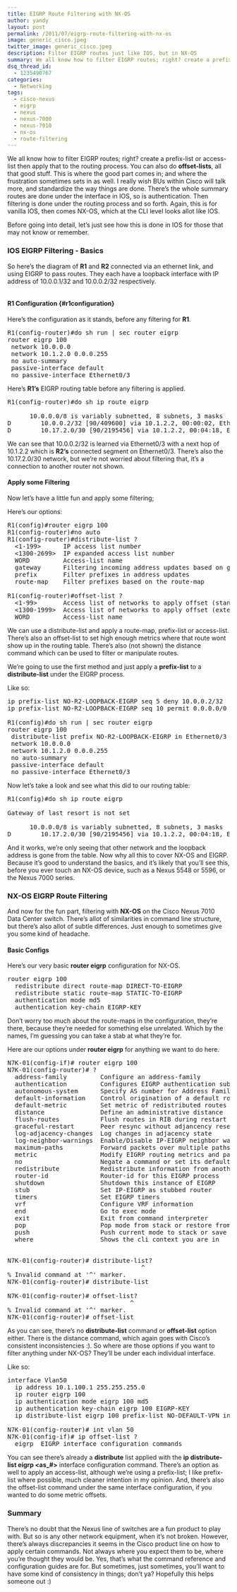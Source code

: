 ```yaml
---
title: EIGRP Route Filtering with NX-OS
author: yandy
layout: post
permalink: /2011/07/eigrp-route-filtering-with-nx-os
image: generic_cisco.jpeg
twitter_image: generic_cisco.jpeg
description: Filter EIGRP routes just like IOS, but in NX-OS
summary: We all know how to filter EIGRP routes; right? create a prefix-list or access-list then apply that to the routing process. You can also do offset-lists, all that good stuff. This is where the good part comes in; and where the frustration sometimes sets in as well. I really wish BUs within Cisco will talk more, and standardize the way things are done.
dsq_thread_id:
  - 1235490767
categories:
  - Networking
tags:
  - cisco-nexus
  - eigrp
  - nexus
  - nexus-7000
  - nexus-7010
  - nx-os
  - route-filtering
---
```

We all know how to filter EIGRP routes; right? create a prefix-list or access-list then apply that to the routing process. You can also do **offset-lists**, all that good stuff. This is where the good part comes in; and where the frustration sometimes sets in as well. I really wish BUs within Cisco will talk more, and standardize the way things are done. There’s the whole summary routes are done under the interface in IOS, so is authentication. Then filtering is done under the routing process and so forth. Again, this is for vanilla IOS, then comes NX-OS, which at the CLI level looks allot like IOS.
<!--more-->

Before going into detail, let’s just see how this is done in IOS for those that may not know or remember.

### IOS EIGRP Filtering - Basics

So here’s the diagram of **R1** and **R2** connected via an ethernet link, and using EIGRP to pass routes. They each have a loopback interface with IP address of 10.0.0.1/32 and 10.0.0.2/32 respectively.

[<img id="img1" title="img1" src="http://inetpy.com/assets/images/EIGRP_R1_R2.png" alt="" width="" height="" />][img1]

#### R1 Configuration {#r1configuration}

Here’s the configuration as it stands, before any filtering for **R1**.

<pre lang="plain">R1(config-router)#do sh run | sec router eigrp
router eigrp 100
 network 10.0.0.0
 network 10.1.2.0 0.0.0.255
 no auto-summary
 passive-interface default
 no passive-interface Ethernet0/3
</pre>

Here’s **R1’s** EIGRP routing table before any filtering is applied.

<pre lang="plain">R1(config-router)#do sh ip route eigrp

      10.0.0.0/8 is variably subnetted, 8 subnets, 3 masks
D        10.0.0.2/32 [90/409600] via 10.1.2.2, 00:00:02, Ethernet0/3
D        10.17.2.0/30 [90/2195456] via 10.1.2.2, 00:04:18, Ethernet0/3
</pre>

We can see that 10.0.0.2/32 is learned via Ethernet0/3 with a next hop of 10.1.2.2 which is **R2’s** connected segment on Ethernet0/3. There’s also the 10.17.2.0/30 network, but we’re not worried about filtering that, it’s a connection to another router not shown.

#### Apply some Filtering

Now let’s have a little fun and apply some filtering;

Here’s our options:

<pre lang="plain">R1(config)#router eigrp 100
R1(config-router)#no auto
R1(config-router)#distribute-list ?
  &lt;1-199>      IP access list number
  &lt;1300-2699>  IP expanded access list number
  WORD         Access-list name
  gateway      Filtering incoming address updates based on gateway
  prefix       Filter prefixes in address updates
  route-map    Filter prefixes based on the route-map

R1(config-router)#offset-list ?
  &lt;1-99>       Access list of networks to apply offset (standard range)
  &lt;1300-1999>  Access list of networks to apply offset (extended range)
  WORD         Access-list name
</pre>

We can use a distribute-list and apply a route-map, prefix-list or access-list. There’s also an offset-list to set high enough metrics where that route wont show up in the routing table. There’s also (not shown) the distance command which can be used to filter or manipulate routes.

We’re going to use the first method and just apply a **prefix-list** to a **distribute-list** under the EIGRP process.

Like so:

<pre lang="plain">ip prefix-list NO-R2-LOOPBACK-EIGRP seq 5 deny 10.0.0.2/32
ip prefix-list NO-R2-LOOPBACK-EIGRP seq 10 permit 0.0.0.0/0 le 32

R1(config)#do sh run | sec router eigrp
router eigrp 100
 distribute-list prefix NO-R2-LOOPBACK-EIGRP in Ethernet0/3
 network 10.0.0.0
 network 10.1.2.0 0.0.0.255
 no auto-summary
 passive-interface default
 no passive-interface Ethernet0/3
</pre>

Now let’s take a look and see what this did to our routing table:

<pre lang="plain">R1(config)#do sh ip route eigrp

Gateway of last resort is not set

      10.0.0.0/8 is variably subnetted, 8 subnets, 3 masks
D        10.17.2.0/30 [90/2195456] via 10.1.2.2, 00:04:18, Ethernet0/3
</pre>

And it works, we’re only seeing that other network and the loopback address is gone from the table. Now why all this to cover NX-OS and EIGRP. Because it’s good to understand the basics, and it’s likely that you’ll see this, before you ever touch an NX-OS device, such as a Nexus 5548 or 5596, or the Nexus 7000 series.

### NX-OS EIGRP Route Filtering

And now for the fun part, filtering with **NX-OS** on the Cisco Nexus 7010 Data Center switch. There’s allot of similarities in command line structure, but there’s also allot of subtle differences. Just enough to sometimes give you some kind of headache. 

#### Basic Configs

Here’s our very basic **router eigrp** configuration for NX-OS.

<pre lang="plain">router eigrp 100
  redistribute direct route-map DIRECT-TO-EIGRP
  redistribute static route-map STATIC-TO-EIGRP
  authentication mode md5
  authentication key-chain EIGRP-KEY
</pre>

Don’t worry too much about the route-maps in the configuration, they’re there, because they’re needed for something else unrelated. Which by the names, I’m guessing you can take a stab at what they’re for.

Here are our options under **router eigrp** for anything we want to do here.

<pre lang="plain">N7K-01(config-if)# router eigrp 100
N7K-01(config-router)# ?
  address-family         Configure an address-family
  authentication         Configures EIGRP authentication subcommands
  autonomous-system      Specify AS number for Address Family
  default-information    Control origination of a default route
  default-metric         Set metric of redistributed routes
  distance               Define an administrative distance
  flush-routes           Flush routes in RIB during restart
  graceful-restart       Peer resync without adjancency reset
  log-adjacency-changes  Log changes in adjacency state
  log-neighbor-warnings  Enable/Disable IP-EIGRP neighbor warnings
  maximum-paths          Forward packets over multiple paths
  metric                 Modify EIGRP routing metrics and parameters
  no                     Negate a command or set its defaults
  redistribute           Redistribute information from another routing protocol
  router-id              Router-id for this EIGRP process
  shutdown               Shutdown this instance of EIGRP
  stub                   Set IP-EIGRP as stubbed router
  timers                 Set EIGRP timers
  vrf                    Configure VRF information
  end                    Go to exec mode
  exit                   Exit from command interpreter
  pop                    Pop mode from stack or restore from name
  push                   Push current mode to stack or save it under name
  where                  Shows the cli context you are in


N7K-01(config-router)# distribute-list?
                                    ^
% Invalid command at '^' marker.
N7K-01(config-router)# distribute-list

N7K-01(config-router)# offset-list?
                                 ^
% Invalid command at '^' marker.
N7K-01(config-router)# offset-list
</pre>

As you can see, there’s no **distribute-list** command or **offset-list** option either. There is the distance command, which again goes with Cisco’s consistent inconsistencies :). So where are those options if you want to filter anything under NX-OS? They’ll be under each individual interface.

Like so:

<pre lang="plain">interface Vlan50
  ip address 10.1.100.1 255.255.255.0
  ip router eigrp 100
  ip authentication mode eigrp 100 md5
  ip authentication key-chain eigrp 100 EIGRP-KEY
  ip distribute-list eigrp 100 prefix-list NO-DEFAULT-VPN in

N7K-01(config-router)# int vlan 50
N7K-01(config-if)# ip offset-list ?
  eigrp  EIGRP interface configuration commands
</pre>

You can see there’s already a **distribute** list applied with the **ip distribute-list eigrp <as_#>** interface configuration command. There’s an option as well to apply an access-list, although we’re using a prefix-list; I like prefix-list where possible, much cleaner intention in my opinion. And, there’s also the offset-list command under the same interface configuration, if you wanted to do some metric offsets.

### Summary

There’s no doubt that the Nexus line of switches are a fun product to play with. But so is any other network equipment, when it’s not broken. However, there’s always discrepancies it seems in the Cisco product line on how to apply certain commands. Not always where you expect them to be, where you’re thought they would be. Yes, that’s what the command reference and configuration guides are for. But sometimes, just sometimes, you’ll want to have some kind of consistency in things; don’t ya? Hopefully this helps someone out :)

[img1]: http://inetpy.com/assets/images/EIGRP_R1_R2.png